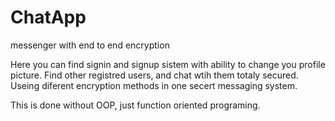 # ChatApp
messenger with end to end encryption

Here you can find signin and signup sistem with ability to change you profile picture.
Find other registred users, and chat wtih them totaly secured.
Useing diferent encryption methods in one secert messaging system.

This is done without OOP,  just function oriented programing.
